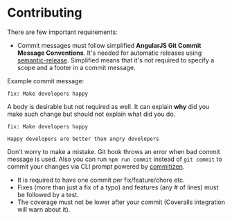 # Contributing

There are few important requirements:

- Commit messages must follow simplified **AngularJS Git Commit Message Conventions**. It's needed for automatic releases using [semantic-release](https://github.com/semantic-release/semantic-release). Simplified means that it's not required to specify a scope and a footer in a commit message.

Example commit message:
```
fix: Make developers happy
```

A body is desirable but not required as well. It can explain **why** did you make such change but should not explain what did you do.

```
fix: Make developers happy

Happy developers are better than angry developers
```

Don't worry to make a mistake. Git hook throws an error when bad commit message is used. Also you can run ``npm run commit`` instead of ``git commit`` to commit your changes via CLI prompt powered by [commitizen](https://github.com/commitizen/cz-cli).

- It is required to have one commit per fix/feature/chore etc.
- Fixes (more than just a fix of a typo) and features (any # of lines) must be followed by a test.
- The coverage must not be lower after your commit (Coveralls integration will warn about it).
